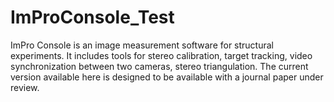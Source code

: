 # ImProConsole_Test

ImPro Console is an image measurement software for structural experiments. It
includes tools for stereo calibration, target tracking, video synchronization 
between two cameras, stereo triangulation. The current version available here
is designed to be available with a journal paper under review. 
